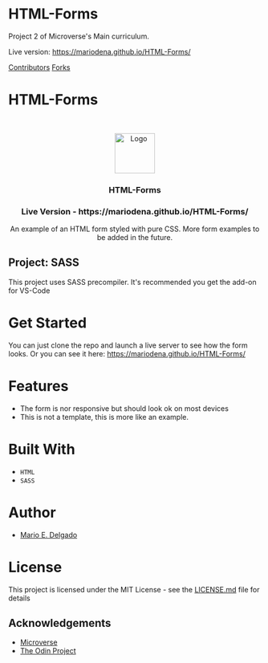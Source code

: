 # HTML-Forms
Project 2 of Microverse's Main curriculum.

Live version: https://mariodena.github.io/HTML-Forms/


[Contributors][contributors-shield]
[Forks][forks-shield]

# HTML-Forms
<br />
<p align="center">
  <a href="https://github.com/MarioDena">
    <img src="https://mariodena.github.io/blog/assets/img/sample/Logo.jpg" alt="Logo" width="80" height="80">
  </a>

  <h3 align="center">
	 HTML-Forms
  </h3>

  <h3 align="center">
	 Live Version - https://mariodena.github.io/HTML-Forms/
  </h3>

  <p align="center">
    An example of an HTML form styled with pure CSS. More form examples to be added in the future.
    <br />


## Project: SASS
This project uses SASS precompiler. It's recommended you get the add-on for VS-Code


# Get Started

You can just clone the repo and launch a live server to see how the form looks. Or you can see it here: https://mariodena.github.io/HTML-Forms/

# Features

* The form is nor responsive but should look ok on most devices
* This is not a template, this is more like an example.

# Built With

* `HTML`
* `SASS`

# Author

* [Mario E. Delgado](https://github.com/MarioDena)

# License

This project is licensed under the MIT License - see the [LICENSE.md](LICENSE.md) file for details 

<!-- ACKNOWLEDGEMENTS -->
## Acknowledgements
* [Microverse](https://www.microverse.org/)
* [The Odin Project](https://www.theodinproject.com/)

<!-- MARKDOWN LINKS & IMAGES -->
<!-- https://www.markdownguide.org/basic-syntax/#reference-style-links -->
[contributors-shield]: https://img.shields.io/github/issues/MarioDena/HTML-Forms
[forks-shield]: https://img.shields.io/github/license/MarioDena/HTML-Forms

